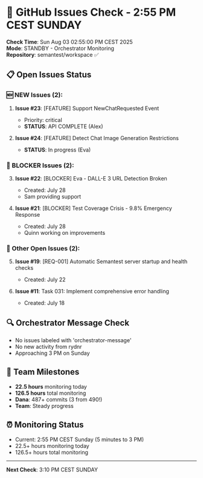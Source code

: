 # 🐙 GitHub Issues Check - 2:55 PM CEST SUNDAY

**Check Time**: Sun Aug 03 02:55:00 PM CEST 2025  
**Mode**: STANDBY - Orchestrator Monitoring  
**Repository**: semantest/workspace ✅

## 📋 Open Issues Status

### 🆕 NEW Issues (2):
1. **Issue #23**: [FEATURE] Support NewChatRequested Event
   - Priority: critical
   - **STATUS**: API COMPLETE (Alex)
   
2. **Issue #24**: [FEATURE] Detect Chat Image Generation Restrictions
   - **STATUS**: In progress (Eva)

### 🚨 BLOCKER Issues (2):
3. **Issue #22**: [BLOCKER] Eva - DALL-E 3 URL Detection Broken
   - Created: July 28
   - Sam providing support
   
4. **Issue #21**: [BLOCKER] Test Coverage Crisis - 9.8% Emergency Response  
   - Created: July 28
   - Quinn working on improvements

### 📌 Other Open Issues (2):
5. **Issue #19**: [REQ-001] Automatic Semantest server startup and health checks
   - Created: July 22
   
6. **Issue #11**: Task 031: Implement comprehensive error handling
   - Created: July 18

## 🔍 Orchestrator Message Check
- No issues labeled with 'orchestrator-message'
- No new activity from rydnr
- Approaching 3 PM on Sunday

## 💪 Team Milestones
- **22.5 hours** monitoring today
- **126.5 hours** total monitoring
- **Dana**: 487+ commits (3 from 490!)
- **Team**: Steady progress

## ⏰ Monitoring Status
- Current: 2:55 PM CEST Sunday (5 minutes to 3 PM)
- 22.5+ hours monitoring today
- 126.5+ hours total monitoring

---

**Next Check**: 3:10 PM CEST SUNDAY